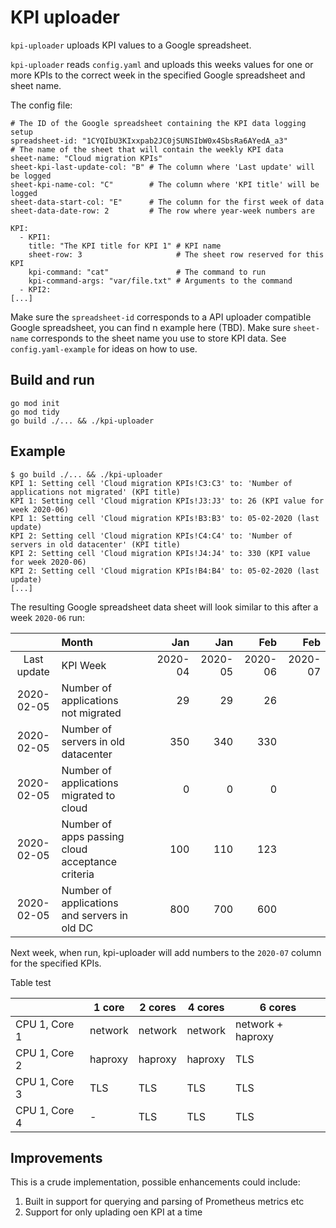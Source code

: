# KPI uploader
`kpi-uploader` uploads KPI values to a Google spreadsheet.

`kpi-uploader` reads `config.yaml` and uploads this weeks values for
one or more KPIs to the correct week in the specified Google
spreadsheet and sheet name.

The config file:
```
# The ID of the Google spreadsheet containing the KPI data logging setup
spreadsheet-id: "1CYQIbU3KIxxpab2JC0jSUNSIbW0x4SbsRa6AYedA_a3"
# The name of the sheet that will contain the weekly KPI data
sheet-name: "Cloud migration KPIs"
sheet-kpi-last-update-col: "B" # The column where 'Last update' will be logged
sheet-kpi-name-col: "C"        # The column where 'KPI title' will be logged
sheet-data-start-col: "E"      # The column for the first week of data
sheet-data-date-row: 2         # The row where year-week numbers are

KPI:
  - KPI1:
    title: "The KPI title for KPI 1" # KPI name
    sheet-row: 3                     # The sheet row reserved for this KPI
    kpi-command: "cat"               # The command to run
    kpi-command-args: "var/file.txt" # Arguments to the command
  - KPI2:
[...]
```

Make sure the `spreadsheet-id` corresponds to a API uploader compatible Google 
spreadsheet, you can find n example here (TBD).
Make sure `sheet-name` corresponds to the sheet name you use to store KPI data.
See `config.yaml-example` for ideas on how to use.

## Build and run
```
go mod init
go mod tidy
go build ./... && ./kpi-uploader
```

## Example
```
$ go build ./... && ./kpi-uploader
KPI 1: Setting cell 'Cloud migration KPIs!C3:C3' to: 'Number of applications not migrated' (KPI title)
KPI 1: Setting cell 'Cloud migration KPIs!J3:J3' to: 26 (KPI value for week 2020-06)
KPI 1: Setting cell 'Cloud migration KPIs!B3:B3' to: 05-02-2020 (last update)
KPI 2: Setting cell 'Cloud migration KPIs!C4:C4' to: 'Number of servers in old datacenter' (KPI title)
KPI 2: Setting cell 'Cloud migration KPIs!J4:J4' to: 330 (KPI value for week 2020-06)
KPI 2: Setting cell 'Cloud migration KPIs!B4:B4' to: 05-02-2020 (last update)
[...]
```

The resulting Google spreadsheet data sheet will look similar to this after a week `2020-06` run:

&#xfeff;    |                                           Month  |     | Jan     | Jan     |  Feb    | Feb
:---------: | :----------------------------------------------- | --- | ------: | ------: |    ---: | ---:
Last update | KPI                                         Week |     | 2020-04 | 2020-05 | 2020-06 | 2020-07
2020-02-05  | Number of applications not migrated              |     | 29      | 29      | 26      |
2020-02-05  | Number of servers in old datacenter              |     | 350     | 340     | 330     |
2020-02-05  | Number of applications migrated to cloud         |     | 0       | 0       |       0 |
2020-02-05  | Number of apps passing cloud acceptance criteria |     | 100     | 110     | 123 |
2020-02-05  | Number of applications and servers in old DC     |     | 800     | 700     | 600 |

Next week, when run, kpi-uploader will add numbers to the `2020-07`
column for the specified KPIs.

Table test

&#xfeff;      | 1 core  | 2 cores | 4 cores | 6 cores
------------- | ------- | ------- | ------- | -----------------
CPU 1, Core 1 | network | network | network | network + haproxy
CPU 1, Core 2 | haproxy | haproxy | haproxy | TLS
CPU 1, Core 3 | TLS     | TLS     | TLS     | TLS
CPU 1, Core 4 | -       | TLS     | TLS     | TLS

## Improvements
This is a crude implementation, possible enhancements could include:
1. Built in support for querying and parsing of Prometheus metrics etc
2. Support for only uplading oen KPI at a time
